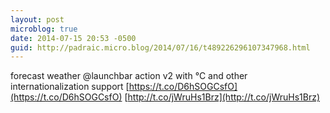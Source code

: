 ```yaml
---
layout: post
microblog: true
date: 2014-07-15 20:53 -0500
guid: http://padraic.micro.blog/2014/07/16/t489226296107347968.html
---
```

forecast weather @launchbar action v2 with °C and other internationalization support [https://t.co/D6hSOGCsfO](https://t.co/D6hSOGCsfO) [http://t.co/jWruHs1Brz](http://t.co/jWruHs1Brz)
